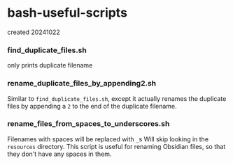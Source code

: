 # bash-useful-scripts
created 20241022

### find_duplicate_files.sh
only prints duplicate filename

### rename_duplicate_files_by_appending2.sh
Similar to `find_duplicate_files.sh`, except it actually renames the duplicate files by appending a `2` to the end of the duplicate filename.

### rename_files_from_spaces_to_underscores.sh
Filenames with spaces will be replaced with `_`s
Will skip looking in the `resources` directory.
This script is useful for renaming Obsidian files,
so that they don't have any spaces in them.